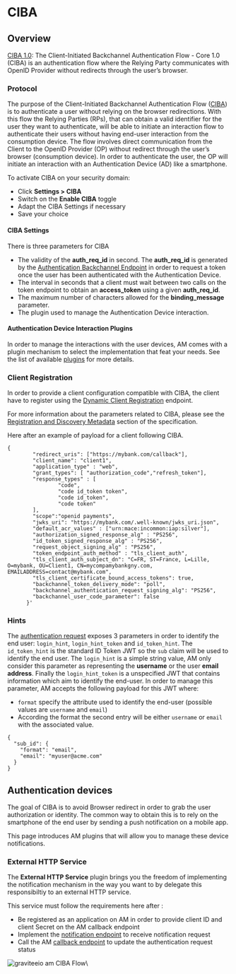 # CIBA

## Overview

[CIBA 1.0](https://openid.net/specs/openid-client-initiated-backchannel-authentication-core-1\_0.html): The Client-Initiated Backchannel Authentication Flow - Core 1.0 (CIBA) is an authentication flow where the Relying Party communicates with OpenID Provider without redirects through the user’s browser.

### Protocol

The purpose of the Client-Initiated Backchannel Authentication Flow ([CIBA](https://openid.net/specs/openid-client-initiated-backchannel-authentication-core-1\_0.html)) is to authenticate a user without relying on the browser redirections. With this flow the Relying Parties (RPs), that can obtain a valid identifier for the user they want to authenticate, will be able to initiate an interaction flow to authenticate their users without having end-user interaction from the consumption device. The flow involves direct communication from the Client to the OpenID Provider (OP) without redirect through the user’s browser (consumption device). In order to authenticate the user, the OP will initiate an interaction with an Authentication Device (AD) like a smartphone.

To activate CIBA on your security domain:

* Click **Settings > CIBA**
* Switch on the **Enable CIBA** toggle
* Adapt the CIBA Settings if necessary
* Save your choice

#### CIBA Settings

There is three parameters for CIBA

* The validity of the **auth\_req\_id** in second. The **auth\_req\_id** is generated by the [Authentication Backchannel Endpoint](https://openid.net/specs/openid-client-initiated-backchannel-authentication-core-1\_0.html#auth\_backchannel\_endpoint) in order to request a token once the user has been authenticated with the Authentication Device.
* The interval in seconds that a client must wait between two calls on the token endpoint to obtain an **access\_token** using a given **auth\_req\_id**.
* The maximum number of characters allowed for the **binding\_message** parameter.
* The plugin used to manage the Authentication Device interaction.

#### Authentication Device Interaction Plugins

In order to manage the interactions with the user devices, AM comes with a plugin mechanism to select the implementation that feat your needs. See the list of available [plugins](https://docs.gravitee.io/am/current/am\_devguide\_protocols\_ciba\_plugins.html) for more details.

### Client Registration

In order to provide a client configuration compatible with CIBA, the client have to register using the [Dynamic Client Registration](https://openid.net/specs/openid-connect-registration-1\_0.html) endpoint.

For more information about the parameters related to CIBA, please see the [Registration and Discovery Metadata](https://openid.net/specs/openid-client-initiated-backchannel-authentication-core-1\_0.html#registration) section of the specification.

Here after an example of payload for a client following CIBA.

```
{
        "redirect_uris": ["https://mybank.com/callback"],
        "client_name": "client1",
        "application_type" : "web",
        "grant_types": [ "authorization_code","refresh_token"],
        "response_types" : [
                "code",
                "code id_token token",
                "code id_token",
                "code token"
        ],
        "scope":"openid payments",
        "jwks_uri": "https://mybank.com/.well-known/jwks_uri.json",
        "default_acr_values" : ["urn:mace:incommon:iap:silver"],
        "authorization_signed_response_alg" : "PS256",
        "id_token_signed_response_alg" : "PS256",
        "request_object_signing_alg" : "PS256",
        "token_endpoint_auth_method" : "tls_client_auth",
        "tls_client_auth_subject_dn": "C=FR, ST=France, L=Lille, O=mybank, OU=Client1, CN=mycompamybankgny.com, EMAILADDRESS=contact@mybank.com",
        "tls_client_certificate_bound_access_tokens": true,
        "backchannel_token_delivery_mode": "poll",
        "backchannel_authentication_request_signing_alg": "PS256",
        "backchannel_user_code_parameter": false
      }'
```

### Hints

The [authentication request](https://openid.net/specs/openid-client-initiated-backchannel-authentication-core-1\_0.html#auth\_request) exposes 3 parameters in order to identify the end user: `login_hint`, `login_hint_token` and `id_token_hint`. The `id_token_hint` is the standard ID Token JWT so the `sub` claim will be used to identify the end user. The `login_hint` is a simple string value, AM only consider this parameter as representing the **username** or the user **email address**. Finally the `login_hint_token` is a unspecified JWT that contains information which aim to identify the end-user. In order to manage this parameter, AM accepts the following payload for this JWT where:

* `format` specify the attribute used to identify the end-user (possible values are `username` and `email`)
* According the format the second entry will be either `username` or `email` with the associated value.

```
{
  "sub_id": {
    "format": "email",
    "email": "myuser@acme.com"
  }
}
```

## Authentication devices

The goal of CIBA is to avoid Browser redirect in order to grab the user authorization or identity. The common way to obtain this is to rely on the smartphone of the end user by sending a push notification on a mobile app.

This page introduces AM plugins that will allow you to manage these device notifications.

### External HTTP Service

The **External HTTP Service** plugin brings you the freedom of implementing the notification mechanism in the way you want to by delegate this responsibiltiy to an external HTTP service.

This service must follow the requirements here after :

* Be registered as an application on AM in order to provide client ID and client Secret on the AM callback endpoint
* Implement the [notification endpoint](https://docs.gravitee.io/am/current/ciba\_external\_service/index.html) to receive notification request
* Call the AM [callback endpoint](https://docs.gravitee.io/am/current/ciba/index.html) to update the authentication request status

![graviteeio am CIBA Flow](https://docs.gravitee.io/images/am/current/graviteeio-am-CIBA-Flow.png)\
